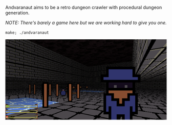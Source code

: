 Andvaranaut aims to be a retro dungeon crawler with procedural dungeon generation.

*NOTE: There's barely a game here but we are working hard to give you one.*

    make; ./andvaranaut

![Screenshot](screenshots/2018-02-17-143059_600x300_scrot.png)
